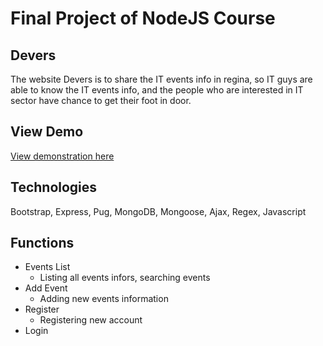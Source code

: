 # Final Project of NodeJS Course
## Devers

The website Devers is to share the IT events info in regina, so IT guys are able to know the IT events info, and the people who are interested in IT sector have chance to get their foot in door.  

## View Demo

[View demonstration here](https://dry-meadow-11426.herokuapp.com/)

## Technologies

Bootstrap, Express, Pug, MongoDB, Mongoose, Ajax, Regex, Javascript

## Functions

- Events List
  - Listing all events infors, searching events
- Add Event
  - Adding new events information
- Register
  - Registering new account
- Login
